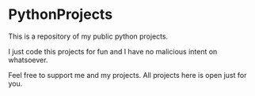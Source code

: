 # PythonProjects

This is a repository of my public python projects.

I just code this projects for fun and I have no malicious intent on whatsoever.

Feel free to support me and my projects. All projects here is open just for you.
